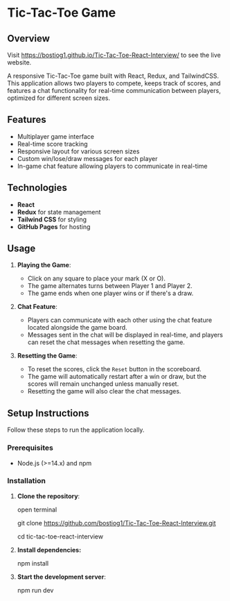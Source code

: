 # Tic-Tac-Toe Game

## Overview 
Visit https://bostiog1.github.io/Tic-Tac-Toe-React-Interview/ to see the live website.

A responsive Tic-Tac-Toe game built with React, Redux, and TailwindCSS. This application allows two players to compete, keeps track of scores, and features a chat functionality for real-time communication between players, optimized for different screen sizes.

## Features

- Multiplayer game interface
- Real-time score tracking
- Responsive layout for various screen sizes
- Custom win/lose/draw messages for each player
- In-game chat feature allowing players to communicate in real-time

## Technologies

- **React**
- **Redux** for state management
- **Tailwind CSS** for styling
- **GitHub Pages** for hosting

## Usage

1. **Playing the Game**:

   - Click on any square to place your mark (X or O).
   - The game alternates turns between Player 1 and Player 2.
   - The game ends when one player wins or if there's a draw.

2. **Chat Feature**:

   - Players can communicate with each other using the chat feature located alongside the game board.
   - Messages sent in the chat will be displayed in real-time, and players can reset the chat messages when resetting the game.

3. **Resetting the Game**:
   - To reset the scores, click the `Reset` button in the scoreboard.
   - The game will automatically restart after a win or draw, but the scores will remain unchanged unless manually reset.
   - Resetting the game will also clear the chat messages.

## Setup Instructions

Follow these steps to run the application locally.

### Prerequisites

- Node.js (>=14.x) and npm

### Installation

1. **Clone the repository**:

   open terminal

   git clone https://github.com/bostiog1/Tic-Tac-Toe-React-Interview.git

   cd tic-tac-toe-react-interview

2. **Install dependencies:**

   npm install

3. **Start the development server**:

   npm run dev

